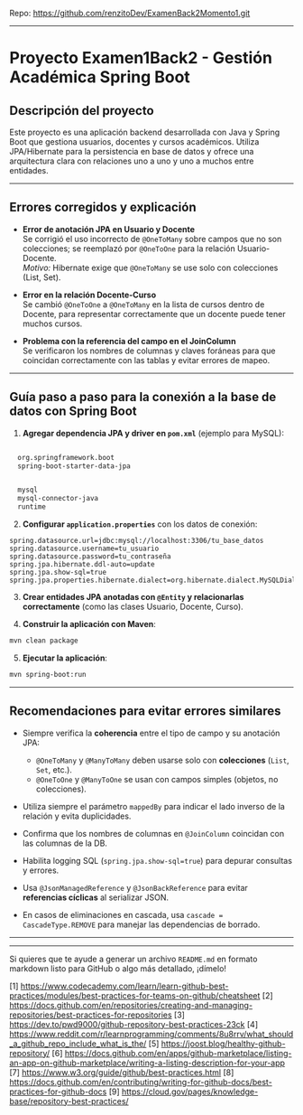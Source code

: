 Repo: https://github.com/renzitoDev/ExamenBack2Momento1.git
***

# Proyecto Examen1Back2 - Gestión Académica Spring Boot

## Descripción del proyecto
Este proyecto es una aplicación backend desarrollada con Java y Spring Boot que gestiona usuarios, docentes y cursos académicos. Utiliza JPA/Hibernate para la persistencia en base de datos y ofrece una arquitectura clara con relaciones uno a uno y uno a muchos entre entidades.

***

## Errores corregidos y explicación

- **Error de anotación JPA en Usuario y Docente**  
  Se corrigió el uso incorrecto de `@OneToMany` sobre campos que no son colecciones; se reemplazó por `@OneToOne` para la relación Usuario-Docente.  
  _Motivo:_ Hibernate exige que `@OneToMany` se use solo con colecciones (List, Set).

- **Error en la relación Docente-Curso**  
  Se cambió `@OneToOne` a `@OneToMany` en la lista de cursos dentro de Docente, para representar correctamente que un docente puede tener muchos cursos.

- **Problema con la referencia del campo en el JoinColumn**  
  Se verificaron los nombres de columnas y claves foráneas para que coincidan correctamente con las tablas y evitar errores de mapeo.

***

## Guía paso a paso para la conexión a la base de datos con Spring Boot

1. **Agregar dependencia JPA y driver en `pom.xml`** (ejemplo para MySQL):

```xml

  org.springframework.boot
  spring-boot-starter-data-jpa


  mysql
  mysql-connector-java
  runtime

```

2. **Configurar `application.properties`** con los datos de conexión:

```properties
spring.datasource.url=jdbc:mysql://localhost:3306/tu_base_datos
spring.datasource.username=tu_usuario
spring.datasource.password=tu_contraseña
spring.jpa.hibernate.ddl-auto=update
spring.jpa.show-sql=true
spring.jpa.properties.hibernate.dialect=org.hibernate.dialect.MySQLDialect
```

3. **Crear entidades JPA anotadas con `@Entity` y relacionarlas correctamente** (como las clases Usuario, Docente, Curso).

4. **Construir la aplicación con Maven**:
```bash
mvn clean package
```

5. **Ejecutar la aplicación**:
```bash
mvn spring-boot:run
```

***

## Recomendaciones para evitar errores similares

- Siempre verifica la **coherencia** entre el tipo de campo y su anotación JPA:
    - `@OneToMany` y `@ManyToMany` deben usarse solo con **colecciones** (`List`, `Set`, etc.).
    - `@OneToOne` y `@ManyToOne` se usan con campos simples (objetos, no colecciones).

- Utiliza siempre el parámetro `mappedBy` para indicar el lado inverso de la relación y evita duplicidades.

- Confirma que los nombres de columnas en `@JoinColumn` coincidan con las columnas de la DB.

- Habilita logging SQL (`spring.jpa.show-sql=true`) para depurar consultas y errores.

- Usa `@JsonManagedReference` y `@JsonBackReference` para evitar **referencias cíclicas** al serializar JSON.

- En casos de eliminaciones en cascada, usa `cascade = CascadeType.REMOVE` para manejar las dependencias de borrado.

***


***

Si quieres que te ayude a generar un archivo `README.md` en formato markdown listo para GitHub o algo más detallado, ¡dímelo!

[1] https://www.codecademy.com/learn/learn-github-best-practices/modules/best-practices-for-teams-on-github/cheatsheet
[2] https://docs.github.com/en/repositories/creating-and-managing-repositories/best-practices-for-repositories
[3] https://dev.to/pwd9000/github-repository-best-practices-23ck
[4] https://www.reddit.com/r/learnprogramming/comments/8u8rrv/what_should_a_github_repo_include_what_is_the/
[5] https://joost.blog/healthy-github-repository/
[6] https://docs.github.com/en/apps/github-marketplace/listing-an-app-on-github-marketplace/writing-a-listing-description-for-your-app
[7] https://www.w3.org/guide/github/best-practices.html
[8] https://docs.github.com/en/contributing/writing-for-github-docs/best-practices-for-github-docs
[9] https://cloud.gov/pages/knowledge-base/repository-best-practices/